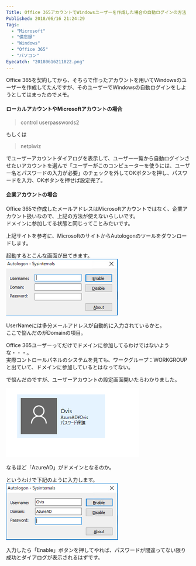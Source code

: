 ```yaml
---
Title: Office 365アカウントでWindowsユーザーを作成した場合の自動ログインの方法
Published: 2018/06/16 21:24:29
Tags:
  - "Microsoft"
  - "備忘録"
  - "Windows"
  - "Office 365"
  - "パソコン"
Eyecatch: "20180616211822.png"
---
```

<?# Twitter 1007962572476186624 /?>


Office 365を契約してから、そちらで作ったアカウントを用いてWindowsのユーザーを作成してたんですが、そのユーザーでWindowsの自動ログインをしようとしてはまったのでメモ。  



#### ローカルアカウントやMicrosoftアカウントの場合  
> control userpasswords2    

もしくは  

> netplwiz  

でユーザーアカウントダイアログを表示して、ユーザー一覧から自動ログインさせたいアカウントを選んで「ユーザーがこのコンピューターを使うには、ユーザー名とパスワードの入力が必要」のチェックを外してOKボタンを押し、パスワードを入力、OKボタンを押せば設定完了。  

#### 企業アカウントの場合  
Office 365で作成したメールアドレスはMicrosoftアカウントではなく、企業アカウント扱いなので、上記の方法が使えないらしいです。  
ドメインに参加してる状態と同じってことみたいです。  

<?# OEmbed "http://www.atmarkit.co.jp/ait/articles/1306/17/news054.html" /?>

上記サイトを参考に、MicrosoftのサイトからAutologonのツールをダウンロードします。  

<?# OEmbed "http://technet.microsoft.com/ja-jp/sysinternals/bb963905.aspx" /?>

起動するとこんな画面が出てきます。  
![](20180616211822.png) 

UserNameには多分メールアドレスが自動的に入力されているかと。  
ここで悩んだのがDomainの項目。  

Office 365ユーザーってだけでドメインに参加してるわけではないような・・・。  
実際コントロールパネルのシステムを見ても、ワークグループ：WORKGROUPと出ていて、ドメインに参加しているとはなってない。  

で悩んだのですが、ユーザーアカウントの設定画面開いたらわかりました。  

![](20180616212210.png)   

なるほど「AzureAD」がドメインとなるのか。  

というわけで下記のように入力します。  
![](20180616211804.png)   

入力したら「Enable」ボタンを押してやれば、パスワードが間違ってない限り成功とダイアログが表示されるはずです。  
